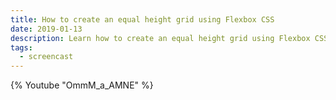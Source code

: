 ```yaml
---
title: How to create an equal height grid using Flexbox CSS
date: 2019-01-13
description: Learn how to create an equal height grid using Flexbox CSS.
tags:
  - screencast
---
```

{% Youtube "OmmM_a_AMNE" %}
